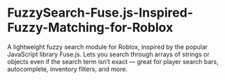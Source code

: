 # FuzzySearch-Fuse.js-Inspired-Fuzzy-Matching-for-Roblox
A lightweight fuzzy search module for Roblox, inspired by the popular JavaScript library Fuse.js. Lets you search through arrays of strings or objects even if the search term isn’t exact — great for player search bars, autocomplete, inventory filters, and more.
